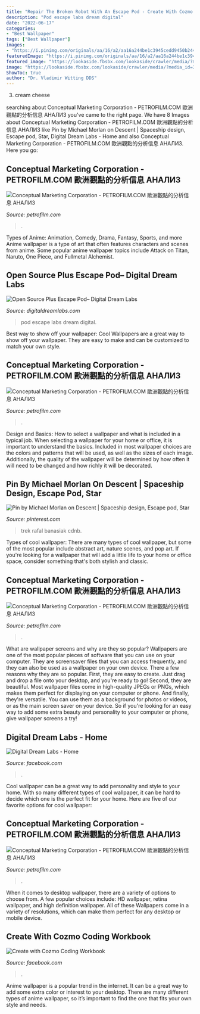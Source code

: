 ```yaml
---
title: "Repair The Broken Robot With An Escape Pod - Create With Cozmo Coding Workbook"
description: "Pod escape labs dream digital"
date: "2022-06-17"
categories:
- "Best Wallpaper"
tags: ["Best Wallpaper"]
images:
- "https://i.pinimg.com/originals/aa/16/a2/aa16a244be1c3945cedd9450b244c8a6.jpg"
featuredImage: "https://i.pinimg.com/originals/aa/16/a2/aa16a244be1c3945cedd9450b244c8a6.jpg"
featured_image: "https://lookaside.fbsbx.com/lookaside/crawler/media/?media_id=4150180965020851"
image: "https://lookaside.fbsbx.com/lookaside/crawler/media/?media_id=363012129178444&amp;get_thumbnail=1"
ShowToc: true
author: "Dr. Vladimir Witting DDS"
---
```



3. cream cheese 

	

		
searching about Conceptual Marketing Corporation - PETROFILM.COM ﻿歐洲觀點的分析信息 АНАЛИЗ you've came to the right page. We have 8 Images about Conceptual Marketing Corporation - PETROFILM.COM ﻿歐洲觀點的分析信息 АНАЛИЗ like Pin by Michael Morlan on Descent | Spaceship design, Escape pod, Star, Digital Dream Labs - Home and also Conceptual Marketing Corporation - PETROFILM.COM ﻿歐洲觀點的分析信息 АНАЛИЗ. Here you go:
		
    
## Conceptual Marketing Corporation - PETROFILM.COM ﻿歐洲觀點的分析信息 АНАЛИЗ

<img loading=lazy src="https://petrofilm.com/yahoo_site_admin/assets/images/r_ghedi_torre_us_italy_training.100113543_std.jpg" onerror="this.onerror=null;this.src='https://tse1.mm.bing.net/th?id=OIP.spr506nKdfZIBDIa_SkvkQHaF5&amp;pid=15.1';" alt="Conceptual Marketing Corporation - PETROFILM.COM ﻿歐洲觀點的分析信息 АНАЛИЗ">

_Source: petrofilm.com_

>. 

	

Types of Anime: Animation, Comedy, Drama, Fantasy, Sports, and more
Anime wallpaper is a type of art that often features characters and scenes from anime. Some popular anime wallpaper topics include Attack on Titan, Naruto, One Piece, and Fullmetal Alchemist.

    
## Open Source Plus Escape Pod– Digital Dream Labs

<img loading=lazy src="http://cdn.shopify.com/s/files/1/0040/9806/4499/products/ojn_1024x.jpg?v=1584371586" onerror="this.onerror=null;this.src='https://tse2.mm.bing.net/th?id=OIP.wbCkUVk0kpFgEPHYZ5v4LwHaEK&amp;pid=15.1';" alt="Open Source Plus Escape Pod– Digital Dream Labs">

_Source: digitaldreamlabs.com_

>pod escape labs dream digital. 

	

Best way to show off your wallpaper:
Cool Wallpapers are a great way to show off your wallpaper. They are easy to make and can be customized to match your own style.

    
## Conceptual Marketing Corporation - PETROFILM.COM ﻿歐洲觀點的分析信息 АНАЛИЗ

<img loading=lazy src="https://petrofilm.com/yahoo_site_admin/assets/images/Romania_shield_C.9303445_std.jpg" onerror="this.onerror=null;this.src='https://tse2.mm.bing.net/th?id=OIP.ZHEYZJcuya3mp_DFeEzpdAHaEJ&amp;pid=15.1';" alt="Conceptual Marketing Corporation - PETROFILM.COM ﻿歐洲觀點的分析信息 АНАЛИЗ">

_Source: petrofilm.com_

>. 

	

Design and Basics: How to select a wallpaper and what is included in a typical job.
When selecting a wallpaper for your home or office, it is important to understand the basics. Included in most wallpaper choices are the colors and patterns that will be used, as well as the sizes of each image. Additionally, the quality of the wallpaper will be determined by how often it will need to be changed and how richly it will be decorated.

    
## Pin By Michael Morlan On Descent | Spaceship Design, Escape Pod, Star

<img loading=lazy src="https://i.pinimg.com/originals/aa/16/a2/aa16a244be1c3945cedd9450b244c8a6.jpg" onerror="this.onerror=null;this.src='https://tse2.mm.bing.net/th?id=OIP.shstQ6V6pvGjvVeJSvTDDgHaD-&amp;pid=15.1';" alt="Pin by Michael Morlan on Descent | Spaceship design, Escape pod, Star">

_Source: pinterest.com_

>trek rafal banasiak cdnb. 

	

Types of cool wallpaper:
There are many types of cool wallpaper, but some of the most popular include abstract art, nature scenes, and pop art. If you're looking for a wallpaper that will add a little life to your home or office space, consider something that's both stylish and classic.

    
## Conceptual Marketing Corporation - PETROFILM.COM ﻿歐洲觀點的分析信息 АНАЛИЗ

<img loading=lazy src="https://petrofilm.com/yahoo_site_admin/assets/images/nørvenich_5B.10381031_std.jpg" onerror="this.onerror=null;this.src='https://tse3.mm.bing.net/th?id=OIP.De_AdHFo7I_G-MsDVm3kjQHaDM&amp;pid=15.1';" alt="Conceptual Marketing Corporation - PETROFILM.COM ﻿歐洲觀點的分析信息 АНАЛИЗ">

_Source: petrofilm.com_

>. 

	

What are wallpaper screens and why are they so popular?
Wallpapers are one of the most popular pieces of software that you can use on your computer. They are screensaver files that you can access frequently, and they can also be used as a wallpaper on your own device. There a few reasons why they are so popular. First, they are easy to create. Just drag and drop a file onto your desktop, and you're ready to go! Second, they are beautiful. Most wallpaper files come in high-quality JPEGs or PNGs, which makes them perfect for displaying on your computer or phone. And finally, they're versatile. You can use them as a background for photos or videos, or as the main screen saver on your device. So if you're looking for an easy way to add some extra beauty and personality to your computer or phone, give wallpaper screens a try!

    
## Digital Dream Labs - Home

<img loading=lazy src="https://lookaside.fbsbx.com/lookaside/crawler/media/?media_id=363012129178444&amp;get_thumbnail=1" onerror="this.onerror=null;this.src='https://tse1.mm.bing.net/th?id=OIP.diu32XhLe8EY--9A83eVwQHaNE&amp;pid=15.1';" alt="Digital Dream Labs - Home">

_Source: facebook.com_

>. 

	

Cool wallpaper can be a great way to add personality and style to your home. With so many different types of cool wallpaper, it can be hard to decide which one is the perfect fit for your home. Here are five of our favorite options for cool wallpaper: 

    
## Conceptual Marketing Corporation - PETROFILM.COM ﻿歐洲觀點的分析信息 АНАЛИЗ

<img loading=lazy src="https://petrofilm.com/yahoo_site_admin/assets/images/Untitled-TrueColor-23.21273844_std.jpg" onerror="this.onerror=null;this.src='https://tse2.mm.bing.net/th?id=OIP.uRCyE6KKsSym5Ln0aaE9hgHaD4&amp;pid=15.1';" alt="Conceptual Marketing Corporation - PETROFILM.COM ﻿歐洲觀點的分析信息 АНАЛИЗ">

_Source: petrofilm.com_

>. 

	

When it comes to desktop wallpaper, there are a variety of options to choose from. A few popular choices include: HD wallpaper, retina wallpaper, and high definition wallpaper. All of these Wallpapers come in a variety of resolutions, which can make them perfect for any desktop or mobile device. 

    
## Create With Cozmo Coding Workbook

<img loading=lazy src="https://lookaside.fbsbx.com/lookaside/crawler/media/?media_id=4150180965020851" onerror="this.onerror=null;this.src='https://tse3.mm.bing.net/th?id=OIP.W9sEIeq3oHrWiojSWudTrwHaHa&amp;pid=15.1';" alt="Create with Cozmo Coding Workbook">

_Source: facebook.com_

>. 

	

Anime wallpaper is a popular trend in the internet. It can be a great way to add some extra color or interest to your desktop. There are many different types of anime wallpaper, so it’s important to find the one that fits your own style and needs.

